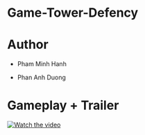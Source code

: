 # Game-Tower-Defency

# Author

- Pham Minh Hanh

- Phan Anh Duong

# Gameplay + Trailer


[![Watch the video](https://i.imgur.com/vKb2F1B.png)](https://youtu.be/TPEgqmaj3IU)

